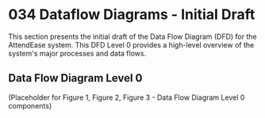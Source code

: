 # 034 Dataflow Diagrams - Initial Draft

This section presents the initial draft of the Data Flow Diagram (DFD) for the AttendEase system. This DFD Level 0 provides a high-level overview of the system's major processes and data flows.

## Data Flow Diagram Level 0
(Placeholder for Figure 1, Figure 2, Figure 3 - Data Flow Diagram Level 0 components)
